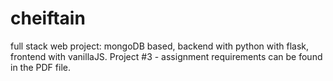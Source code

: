 # cheiftain
full stack web project: mongoDB based, backend with python with flask, frontend with vanillaJS. Project #3 - assignment requirements can be found in the PDF file.
